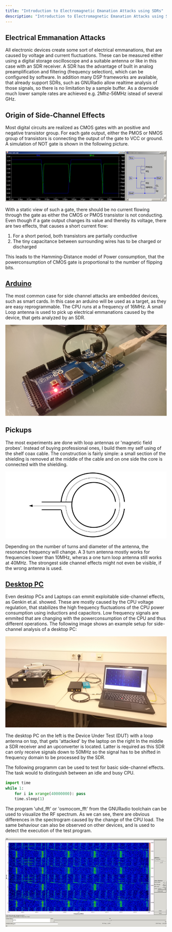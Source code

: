 ```yaml
---
title: "Introduction to Electromagnetic Emanation Attacks using SDRs"
description: "Introduction to Electromagnetic Emanation Attacks using SDRs"
---
```


## Electrical Emmanation Attacks

All electronic devices create some sort of electrical emmanations, that are caused by voltage and current fluctuations.
These can be measured either using a digital storage oscilloscope and a suitable antenna or like in this case with an SDR receiver.
A SDR has the advantage of built in analog preamplification and filtering (frequency selection), which can be configured by software.
In addition many DSP frameworks are available, that already support SDRs, such as GNURadio allow realtime analysis of those signals, so there is no limitation by a sample buffer.
As a downside much lower sample rates are achieved e.g. 2Mhz-56MHz istead of several GHz.

## Origin of Side-Channel Effects

Most digital circuits are realized as CMOS gates with an positive and negative transistor group.
For each gate output, either the PMOS or NMOS group of transistors is connecting the output of the gate to VCC or ground.
A simulation of NOT gate is shown in the following picture.

<img class="imgCenter" src="images/cmos-not.jpg">

With a static view of such a gate, there should be no current flowing through the gate as either the CMOS or PMOS transistor is not conducting.
Even though if a gate output changes its value and thereby its voltage, there are two effects, that causes a short current flow:

1. For a short period, both transistors are partially conductive
2. The tiny capacitance between surrounding wires has to be charged or discharged

This leads to the Hamming-Distance model of Power consumption, that the powerconsumption of CMOS gate is proportional to the number of flipping bits.

## [Arduino](arduino.md)

The most common case for side channel attacks are embedded devices, such as smart cards.
In this case an arduino will be used as a target, as they are easy reprogrammable.
The CPU runs at a frequency of 16MHz.
A small Loop antenna is used to pick up electrical emmanations caused by the device, that gets analyzed by an SDR.

<img class="imgCenter" src="images/setup-arduino.jpg">

## Pickups
The most experiments are done with loop antennas or 'magnetic field probes'.
Instead of buying professional ones, I build them my self using of the shelf coax cable.
The construction is fairly simple: a small section of the shielding is removed at the middle of the cable and on one side the core is connected with the shielding.

<img class="imgCenter" src="images/ant.jpg">

Depending on the number of turns and diameter of the antenna, the resonance frequency will change.
A 3 turn antenna mostly works for frequencies lower than 10MHz, wheras a one turn loop antenna still works at 40MHz.
The strongest side channel effects might not even be visible, if the wrong antenna is used.

## [Desktop PC](sca/openssl.md)

Even desktop PCs and Laptops can emmit exploitable side-channel effects, as Genkin et.al. showed.
These are mostly caused by the CPU voltage regulation, that stabilizes the high frequency fluctuations of the CPU power consumption using inductiors and capacitors.
Low frequency signals are emmited that are changing with the powerconsumption of the CPU and thus different operations.
The following image shows an example setup for side-channel analysis of a desktop PC:

<img class="imgCenter" src="images/setup-pc.jpg">

The desktop PC on the left is the Device Under Test (DUT) with a loop antenna on top, that gets 'attacked' by the laptop on the right
In the middle a SDR receiver and an upconverter is located.
Latter is required as this SDR can only receive signals down to 50MHz so the signal has to be shifted in frequency domain to be processed by the SDR.

The following programm can be used to test for basic side-channel effects.
The task would to distinguish between an idle and busy CPU.

```python
import time
while 1:
    for i in xrange(40000000): pass
    time.sleep(1)
```
The program 'uhd_fft' or 'osmocom_fft' from the GNURadio toolchain can be used to visualize the RF spectrum.
As we can see, there are obvious differences in the spectrogram caused by the change of the CPU load.
The same behaviour can also be observed on other devices, and is used to detect the execution of the test program.

<img class="imgCenter" src="images/idle-busy.jpg">
